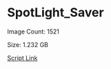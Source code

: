 # SpotLight_Saver

Image Count: 1521

Size: 1.232 GB

[Script Link](https://github.com/liuyal/Archive/blob/master/Python/Utilities/Miscellaneous/spotlight_saver.py)